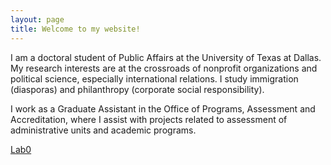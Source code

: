 ```yaml
---
layout: page
title: Welcome to my website!
---
```


I am a doctoral student of Public Affairs at the University of Texas at Dallas. My research interests are at the crossroads of nonprofit organizations and political science, especially international relations. I study immigration (diasporas) and philanthropy (corporate social responsibility).

I work as a Graduate Assistant in the Office of Programs, Assessment and Accreditation, where I assist with projects related to assessment of administrative units and academic programs.

[Lab0](Lab0.html) 

